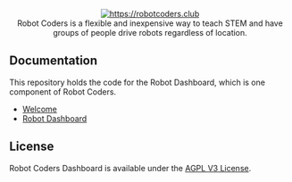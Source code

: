 <p align="center">
  <a href="https://robotcoders.club" target="_blank">
    <img src="https://robotcoders.club/robotcoders.svg" alt="https://robotcoders.club"><br/>
  </a>
    Robot Coders is a flexible and inexpensive way to teach STEM and have groups of people drive robots regardless of location.
</p>

## Documentation

This repository holds the code for the Robot Dashboard, which is one component of Robot Coders.

- [Welcome](https://robotcoders.club)
- [Robot Dashboard](https://robotcoders.club/robot-dashboard)

## License

Robot Coders Dashboard is available under the [AGPL V3 License](LICENSE.md).

